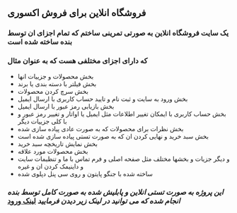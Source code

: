 فروشگاه انلاین برای فروش اکسوری
---
### یک سایت فروشگاه انلاین به صورتی تمرینی ساختم که تمام اجزای ان توسط بنده ساخته شده است
### که دارای اجزای مختلفی هست که به عنوان مثال


- بخش محصولات و جزییات انها
- بخش فیلتر با دسته بندی یا برند
- بخش سرچ کردن محصولات 
- بخش ورود به سایت و ثبت نام و تایید حساب کاربری با ارسال ایمیل
- بخش بازیابی رمز عبور با ارسال ایمیل
- بخش حساب کاربری با ایمکان تغییر اطلاعات مثل ایمیل یا اواتار و تغییر رمز عبور و با کلی جزییات دیگر
- بخش نظرات برای محصولات که به صورت عادی پیاده سازی شده
- بخش سبد خرید و نهایی کردن ان که به صورت تستی پیاده سازی شده است
- بخش نمایش تاریخچه سبد خرید 
- بخش محصولات مورد علاقه 
- و دیگر جزیات و بخشها مختلف مثل صفحه اصلی و فرم تماس با ما و تنظیمات سایت و داینیمک کردن ان و غیره
- ساخته شده با جنگو پایتون و روی سی پنل دپلوی شده 
### *این پروژه به صورت تستی انلاین و پابلیش شده به صورت کامل توسط بنده انجام شده که می توانید در لینک زیر دیدن فرمایید* [لینک ورود](http://aes.mebrahimy.ir/)
